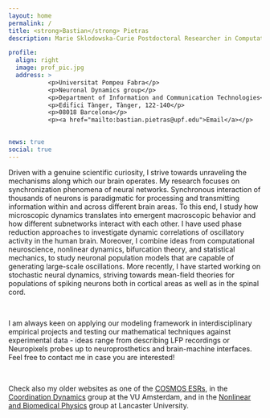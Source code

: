 ```yaml
---
layout: home
permalink: /
title: <strong>Bastian</strong> Pietras
description: Marie Sklodowska-Curie Postdoctoral Researcher in Computational Neuroscience

profile:
  align: right
  image: prof_pic.jpg
  address: >
           <p>Universitat Pompeu Fabra</p>
           <p>Neuronal Dynamics group</p>
           <p>Department of Information and Communication Technologies</p>
           <p>Edifici Tànger, Tànger, 122-140</p>
           <p>08018 Barcelona</p>
           <p><a href="mailto:bastian.pietras@upf.edu">Email</a></p>
           

news: true
social: true
---
```


Driven with a genuine scientific curiosity, I strive towards unraveling the mechanisms along which our brain operates.
My research focuses on synchronization phenomena of neural networks.
Synchronous interaction of thousands of neurons is paradigmatic for processing and transmitting information within and across different brain areas.
To this end, I study how microscopic dynamics translates into emergent macroscopic behavior and how different subnetworks interact with each other.
I have used phase reduction approaches to investigate dynamic correlations of oscillatory activity in the human brain. 
Moreover, I combine ideas from computational neuroscience, nonlinear dynamics, bifurcation theory, and statistical mechanics, to study neuronal population models that are capable of generating large-scale oscillations.
More recently, I have started working on stochastic neural dynamics, striving towards mean-field theories for populations of spiking neurons both in cortical areas as well as in the spinal cord.

<br/>

I am always keen on applying our modeling framework in interdisciplinary empirical projects and testing our mathematical techniques against experimental data - ideas range from describing LFP recordings or Neuropixels probes up to neuroprosthetics and brain-machine interfaces.
Feel free to contact me in case you are interested!

<br/>

Check also my older websites as one of the [COSMOS ESRs](https://www.uni-potsdam.de/cosmos-itn/people/early-stage-researchers-esrs/bastian-pietras/), in the [Coordination Dynamics](https://www.human-movement-sciences.nl/cd/current-phds/bastian/) group at the VU Amsterdam, and in the [Nonlinear and Biomedical Physics](http://www.research.lancs.ac.uk/portal/en/people/bastian-pietras(7175062e-59d9-4264-8ff0-3cf5a13be5ec).html) group at Lancaster University.
